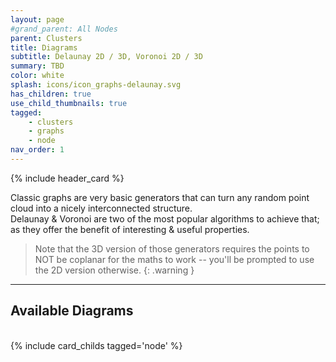 ```yaml
---
layout: page
#grand_parent: All Nodes
parent: Clusters
title: Diagrams
subtitle: Delaunay 2D / 3D, Voronoi 2D / 3D
summary: TBD
color: white
splash: icons/icon_graphs-delaunay.svg
has_children: true
use_child_thumbnails: true
tagged: 
    - clusters
    - graphs
    - node
nav_order: 1
---
```


{% include header_card %}

Classic graphs are very basic generators that can turn any random point cloud into a nicely interconnected structure.  
Delaunay & Voronoi are two of the most popular algorithms to achieve that; as they offer the benefit of interesting & useful properties.  

> Note that the 3D version of those generators requires the points to NOT be coplanar for the maths to work -- you'll be prompted to use the 2D version otherwise.
{: .warning }

---
## Available Diagrams
<br>
{% include card_childs tagged='node' %}
